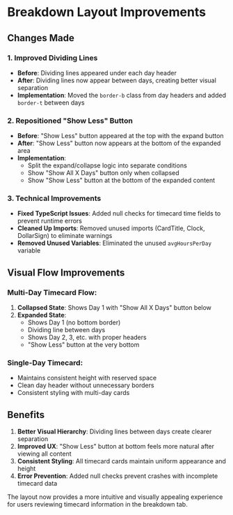 # Breakdown Layout Improvements

## Changes Made

### 1. Improved Dividing Lines
- **Before**: Dividing lines appeared under each day header
- **After**: Dividing lines now appear between days, creating better visual separation
- **Implementation**: Moved the `border-b` class from day headers and added `border-t` between days

### 2. Repositioned "Show Less" Button
- **Before**: "Show Less" button appeared at the top with the expand button
- **After**: "Show Less" button now appears at the bottom of the expanded area
- **Implementation**: 
  - Split the expand/collapse logic into separate conditions
  - Show "Show All X Days" button only when collapsed
  - Show "Show Less" button at the bottom of the expanded content

### 3. Technical Improvements
- **Fixed TypeScript Issues**: Added null checks for timecard time fields to prevent runtime errors
- **Cleaned Up Imports**: Removed unused imports (CardTitle, Clock, DollarSign) to eliminate warnings
- **Removed Unused Variables**: Eliminated the unused `avgHoursPerDay` variable

## Visual Flow Improvements

### Multi-Day Timecard Flow:
1. **Collapsed State**: Shows Day 1 with "Show All X Days" button below
2. **Expanded State**: 
   - Shows Day 1 (no bottom border)
   - Dividing line between days
   - Shows Day 2, 3, etc. with proper headers
   - "Show Less" button at the very bottom

### Single-Day Timecard:
- Maintains consistent height with reserved space
- Clean day header without unnecessary borders
- Consistent styling with multi-day cards

## Benefits

1. **Better Visual Hierarchy**: Dividing lines between days create clearer separation
2. **Improved UX**: "Show Less" button at bottom feels more natural after viewing all content
3. **Consistent Styling**: All timecard cards maintain uniform appearance and height
4. **Error Prevention**: Added null checks prevent crashes with incomplete timecard data

The layout now provides a more intuitive and visually appealing experience for users reviewing timecard information in the breakdown tab.